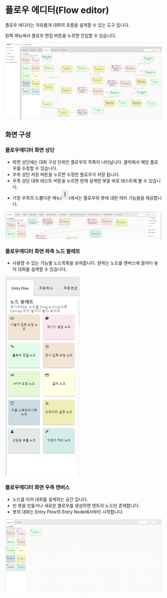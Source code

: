 # 플로우 에디터\(Flow editor\)

플로우 에디터는 자유롭게 대화의 흐름을 설계할 수 있는 도구 입니다.

왼쪽 메뉴에서 플로우 편집 버튼을 누르면 진입할 수 있습니다.

![](../../.gitbook/assets/builder_overview.png)

## 화면 구성

### 플로우에디터 화면 상단

* 화면 상단에는 대화 구성 단위인 플로우의 목록이 나타납니다. 클릭해서 해당 플로우를 수정할 수 있습니다.
* 우측 상단 저장 버튼을 누르면 수정한 플로우가 저장 됩니다. 
* 우측 상단 대화 테스트 버튼을 누르면 현재 설계한 봇을 바로 테스트해 볼 수 있습니다.
* 가장 우측의 드롭다운 메뉴\(![](../../.gitbook/assets/dropdown.png)\)에서는 플로우와 봇에 대한 여러 기능들을 제공합니다.

![](../../.gitbook/assets/builder_flow_editor_toolbar.png)

### 플로우에디터 화면 좌측 노드 팔레트

* 사용할 수 있는 기능별 노드목록을 보여줍니다. 원하는 노드를 캔버스에 끌어다 놓아 대화를 설계할 수 있습니다.

![](../../.gitbook/assets/builder_flow_editor_nodes.png)

### 플로우에디터 화면 우측 캔버스

* 노드를 이어 대화를 설계하는 공간 입니다. 
* 빈 봇을 만들거나 새로운 플로우를 생성하면 엔트리 노드만 존재합니다.
* 봇의 대화는 Entry Flow의 Entry Node에서부터 시작합니다.

![](../../.gitbook/assets/builder_flow_editor_canvas.png)


